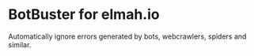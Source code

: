 # BotBuster for elmah.ioAutomatically ignore errors generated by bots, webcrawlers, spiders and similar.